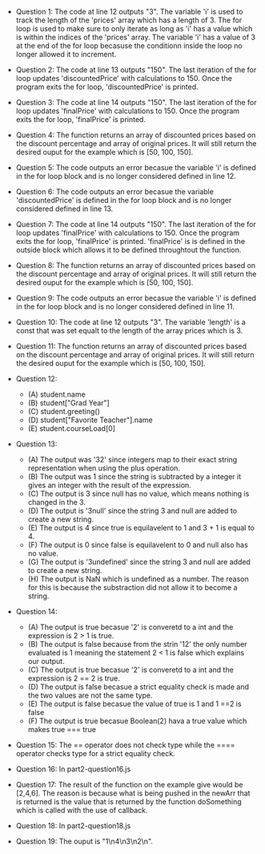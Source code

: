 * Question 1: The code at line 12 outputs "3". The variable 'i' is used to track the length of the 'prices' array which has a length of 3. The for loop is used to make sure to only iterate as long as 'i' has a value which is within the indices of the 'prices' array. The variable 'i' has a value of 3 at the end of the for loop becasuse the conditionn inside the loop no longer allowed it to increment. 
* Question 2: The code at line 13 outputs "150". The last iteration of the for loop updates 'discountedPrice' with calculations to 150. Once the program exits the for loop, 'discountedPrice' is printed.
* Question 3: The code at line 14 outputs "150". The last iteration of the for loop updates 'finalPrice' with calculations to 150. Once the program exits the for loop, 'finalPrice' is printed.
* Question 4: The function returns an array of discounted prices based on the discount percentage and array of original prices. It will still return the desired ouput for the example which is [50, 100, 150].
* Question 5: The code outputs an error becasue the variable 'i' is defined in the for loop block and is no longer considered defined in line 12.
* Question 6: The code outputs an error becasue the variable 'discountedPrice' is defined in the for loop block and is no longer considered defined in line 13.
* Question 7: The code at line 14 outputs "150". The last iteration of the for loop updates 'finalPrice' with calculations to 150. Once the program exits the for loop, 'finalPrice' is printed. 'finalPrice' is is defined in the outside block which allows it to be defined throughtout the function.
* Question 8: The function returns an array of discounted prices based on the discount percentage and array of original prices. It will still return the desired ouput for the example which is [50, 100, 150].
* Question 9: The code outputs an error becasue the variable 'i' is defined in the for loop block and is no longer considered defined in line 11.
* Question 10: The code at line 12 outputs "3". The variable 'length' is a const that was set equalt to the length of the array prices which is 3.
* Question 11: The function returns an array of discounted prices based on the discount percentage and array of original prices. It will still return the desired ouput for the example which is [50, 100, 150].
* Question 12: 
    * (A) student.name 
    * (B) student["Grad Year"] 
    * (C) student.greeting() 
    * (D) student["Favorite Teacher"].name 
    * (E) student.courseLoad[0]

* Question 13:
    * (A) The output was '32' since integers map to their exact string representation when using the plus operation.
    * (B) The output was 1 since the string is subtracted by a integer it gives an integer with the result of the expression.
    * (C) The output is 3 since null has no value, which means nothing is changed in the 3.  
    * (D) The output is '3null' since the string 3 and null are added to create a new string.
    * (E) The output is 4 since true is equilavelent to 1 and 3 + 1 is equal to 4. 
    * (F) The output is 0 since false is equilavelent to 0 and null also has no value.
    * (G) The output is '3undefined' since the string 3 and null are added to create a new string.
    * (H) The output is NaN which is undefined as a number. The reason for this is because the substraction did not allow it to become a string.

* Question 14:
    * (A) The output is true becasue '2' is converetd to a int and the expression is 2 > 1 is true.
    * (B) The output is false because from the strin '12' the only number evaluated is 1 meaning the statement 2 < 1 is false which explains our output.
    * (C)  The output is true becasue '2' is converetd to a int and the expression is  2 == 2 is true.
    * (D) The output is false becasue a strict equality check is made and the two values are not the same type.
    * (E) The output is false becasue the value of true is 1 and 1 ==2 is false
    * (F) The output is true becasue Boolean(2) hava a true value which makes true === true
* Question 15: The == operator does not check type while the ==== operator checks type for a strict equality check.
* Question 16: In part2-question16.js
* Question 17: The result of the function on the example give would be [2,4,6]. The reason is because what is being pushed in the newArr that is returned is the value that is returned by the function doSomething which is called with the use of callback.
* Question 18: In part2-question18.js
* Question 19: The ouput is "1\n4\n3\n2\n".